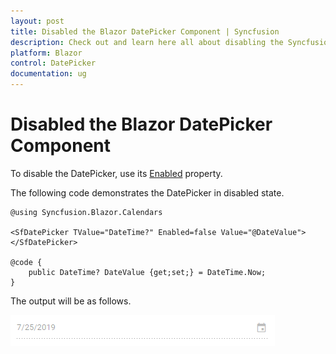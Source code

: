 ```yaml
---
layout: post
title: Disabled the Blazor DatePicker Component | Syncfusion
description: Check out and learn here all about disabling the Syncfusion Blazor DatePicker Component and much more.
platform: Blazor
control: DatePicker
documentation: ug
---
```


# Disabled the Blazor DatePicker Component

To disable the DatePicker, use its [Enabled](https://help.syncfusion.com/cr/blazor/Syncfusion.Blazor.Calendars.SfDatePicker-1.html#Syncfusion_Blazor_Calendars_SfDatePicker_1_Enabled) property.

The following code demonstrates the DatePicker in disabled state.

```cshtml
@using Syncfusion.Blazor.Calendars

<SfDatePicker TValue="DateTime?" Enabled=false Value="@DateValue"></SfDatePicker>

@code {
    public DateTime? DateValue {get;set;} = DateTime.Now;
}
```

The output will be as follows.

![datepicker](../images/disabled.png)